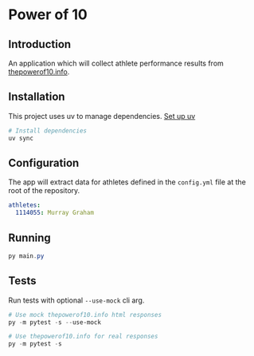 # Power of 10

## Introduction

An application which will collect athlete performance results from [thepowerof10.info](https://www.thepowerof10.info/).

## Installation

This project uses uv to manage dependencies. [Set up uv ](https://docs.astral.sh/uv/getting-started/installation/)

```powershell
# Install dependencies
uv sync
```

## Configuration

The app will extract data for athletes defined in the ```config.yml``` file at the root of the repository.

```yaml
athletes:
  1114055: Murray Graham
```
## Running
```powershell
py main.py
```

## Tests
Run tests with optional ```--use-mock``` cli arg.

```powershell
# Use mock thepowerof10.info html responses
py -m pytest -s --use-mock

# Use thepowerof10.info for real responses
py -m pytest -s
```